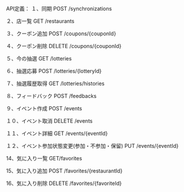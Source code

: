 API定義：
１、同期
POST /synchronizations

２、店一覧
GET /restaurants

３、クーポン追加
POST /coupons/{couponId}

４、クーポン削除
DELETE /coupons/{couponId}

５、今の抽選
GET /lotteries

６、抽選応募
POST /lotteries/{lotteryId}

７、抽選履歴取得
GET /lotteries/histories

８、フィードバック
POST /feedbacks 

９、イベント作成
POST /events 

１０、イベント取消
DELETE /events 

１１、イベント詳細
GET /events/{eventId} 

１２、イベント参加状態変更(参加・不参加・保留)
PUT /events/{eventId}

14、気に入り一覧
GET/favorites

15、気に入り追加
POST /favorites/{restaurantId}

16、気に入り削除
DELETE /favorites/{favoriteId}